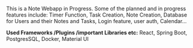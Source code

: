 This is a Note Webapp in Progress. Some of the planned and in progress features include: Timer Function, Task Creation, Note Creation, Database for Users and their Notes and Tasks, Login feature, user auth, Calendar...

**Used Frameworks /Plugins /important Libraries etc:** React, Spring Boot, PostgresSQL, Docker, Material UI

